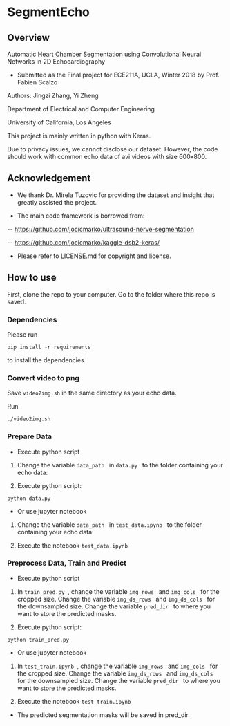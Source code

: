 # SegmentEcho
## Overview
Automatic Heart Chamber Segmentation using Convolutional Neural Networks in 2D Echocardiography 
- Submitted as the Final project for ECE211A, UCLA, Winter 2018 by Prof. Fabien Scalzo

Authors: Jingzi Zhang, Yi Zheng

Department of Electrical and Computer Engineering

University of California, Los Angeles

This project is mainly written in python with Keras.

Due to privacy issues, we cannot disclose our dataset. However, the code should work with common echo data of avi videos with size 600x800.

## Acknowledgement

- We thank Dr. Mirela Tuzovic for providing the dataset and insight that greatly assisted the project.

- The main code framework is borrowed from:

-- https://github.com/jocicmarko/ultrasound-nerve-segmentation

-- https://github.com/jocicmarko/kaggle-dsb2-keras/

- Please refer to LICENSE.md for copyright and license.

## How to use
First, clone the repo to your computer. Go to the folder where this repo is saved.

### Dependencies
Please run

```pip install -r requirements```

to install the dependencies.

### Convert video to png

Save ```video2img.sh``` in the same directory as your echo data.

Run

```./video2img.sh```

### Prepare Data

- Execute python script

1. Change the variable ```data_path ``` in ```data.py ``` to the folder containing your echo data:

2. Execute python script:

```python data.py```

- Or use jupyter notebook

1. Change the variable ```data_path ``` in ```test_data.ipynb ``` to the folder containing your echo data:

2. Execute the notebook ```test_data.ipynb ```

### Preprocess Data, Train and Predict

- Execute python script

1. In ```train_pred.py ```, change the variable ```img_rows ``` and ```img_cols ``` for the cropped size.
Change the variable ```img_ds_rows ``` and ```img_ds_cols ``` for the downsampled size.
Change the variable ```pred_dir ``` to where you want to store the predicted masks.

2. Execute python script:

```python train_pred.py```

- Or use jupyter notebook

1. In ```test_train.ipynb ```, change the variable ```img_rows ``` and ```img_cols ``` for the cropped size.
Change the variable ```img_ds_rows ``` and ```img_ds_cols ``` for the downsampled size.
Change the variable ```pred_dir ``` to where you want to store the predicted masks.

2. Execute the notebook ```test_train.ipynb ```

- The predicted segmentation masks will be saved in pred_dir.






